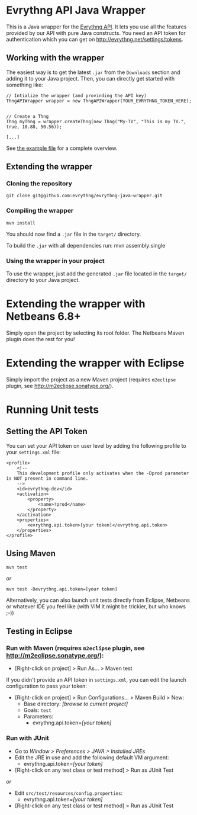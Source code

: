 # Evrythng API Java Wrapper

This is a Java wrapper for the [Evrythng API](http://dev.evrythng.net). It lets you use all the features provided by our API with pure Java constructs. 
You need an API token for authentication which you can get on <http://evrythng.net/settings/tokens>.

## Working with the wrapper

The easiest way is to get the latest `.jar` from the `Downloads` section and adding it to your Java project.
Then, you can directly get started with something like:

    // Intialize the wrapper (and provinding the API key)
    ThngAPIWrapper wrapper = new ThngAPIWrapper(YOUR_EVRYTHNG_TOKEN_HERE);
            

    // Create a Thng
    Thng myThng = wrapper.createThng(new Thng("My-TV", "This is my TV.", true, 10.88, 50.56));
    
    [...]

See [the example file](blob/master/src/main/java/net/evrythng/thng/api/wrapper/Examples.java) for a complete overview.

## Extending the wrapper

### Cloning the repository

	git clone git@github.com:evrythng/evrythng-java-wrapper.git


### Compiling the wrapper

    mvn install

You should now find a `.jar` file in the `target/` directory.

To build the `.jar` with all dependencies run:
		mvn assembly:single

### Using the wrapper in your project

To use the wrapper, just add the generated `.jar` file located in the `target/` directory to your Java project.

# Extending the wrapper with Netbeans 6.8+

Simply open the project by selecting its root folder. The Netbeans Maven plugin does the rest for you!

# Extending the wrapper with Eclipse

Simply import the project as a new Maven project (requires `m2eclipse` plugin, see <http://m2eclipse.sonatype.org/>).

# Running Unit tests

## Setting the API Token

You can set your API token on user level by adding the following profile to your `settings.xml` file:

	<profile>
		<!-- 
		This development profile only activates when the -Dprod parameter is NOT present in command line.
		-->
		<id>evrythng-dev</id>
		<activation>
			<property>
				<name>!prod</name>
			</property>
		</activation>
		<properties>
			<evrythng.api.token>[your token]</evrythng.api.token>
		</properties>
	</profile>

## Using Maven

    mvn test

*or*

    mvn test -Devrythng.api.token=[your token]
   
Alternatively, you can also launch unit tests directly from Eclipse, Netbeans or whatever IDE you feel like (with VIM it
might be trickier, but who knows ;-))

## Testing in Eclipse

### Run with Maven (requires `m2eclipse` plugin, see <http://m2eclipse.sonatype.org/>):
* [Right-click on project] > Run As... > Maven test

If you didn't provide an API token in `settings.xml`, you can edit the launch configuration to pass your token:

* [Right-click on project] > Run Configurations... > Maven Build > New:
  * Base directory: *[browse to current project]*
  * Goals: `test`
  * Parameters:
     * evrythng.api.token=*[your token]*

### Run with JUnit
* Go to *Window > Preferences > JAVA > Installed JREs*
* Edit the JRE in use and add the following default VM argument:
  * evrythng.api.token=*[your token]*
* [Right-click on any test class or test method] > Run as JUnit Test

*or*

* Edit `src/test/resources/config.properties`:
  * evrythng.api.token=*[your token]*
* [Right-click on any test class or test method] > Run as JUnit Test

